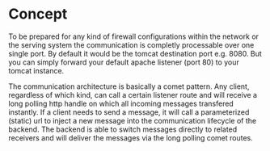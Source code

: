 # Concept

To be prepared for any kind of firewall configurations within the network or the serving system the communication is completly processable over one single port. By default it would be the tomcat destination port e.g. 8080. But you can simply forward your default apache listener (port 80) to your tomcat instance.

The communication architecture is basically a comet pattern. Any client, regardless of which kind, can call a certain listener route and will receive a long polling http handle on which all incoming messages transfered instantly. If a client needs to send a message, it will call a parameterized (static) url to inject a new message into the communication lifecycle of the backend. The backend is able to switch messages directly to related receivers and will deliver the messages via the long polling comet routes.

